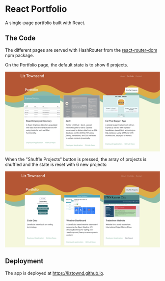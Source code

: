 # React Portfolio

A single-page portfolio built with React. 

## The Code

The different pages are served with HashRouter from the <a href="https://www.npmjs.com/package/react-router-dom"> react-router-dom</a> npm package.

On the Portfolio page, the default state is to show 6 projects.

![default](pix/default.png)

When the "Shuffle Projects" button is pressed, the array of projects is shuffled and the state is reset with 6 new projects:

![shuffled](pix/shuffled.png)


## Deployment

The app is deployed at <a href="https://liztownd.github.io">https://liztownd.github.io</a>.
